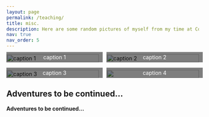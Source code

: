 ```yaml
---
layout: page
permalink: /teaching/
title: misc. 
description: Here are some random pictures of myself from my time at Cornell. 
nav: true
nav_order: 5
---
```


<div class="grid-container">
  <div class="grid-item">
    <img src="1.jpg" alt="caption 1">
    <div class="caption">caption 1</div>
  </div>
  <div class="grid-item">
    <img src="2.jpg" alt="caption 2">
    <div class="caption">caption 2</div>
  </div>
  <div class="grid-item">
    <img src="3.jpg" alt="caption 3">
    <div class="caption">caption 3</div>
  </div>
  <div class="grid-item">
    <img src="4.jpg alt="caption 4">
    <div class="caption">caption 4</div>
  </div>
</div>

## Adventures to be continued...

**Adventures to be continued...**

<style>
  .grid-container {
    display: grid;
    grid-template-columns: repeat(2, 1fr);
    grid-gap: 20px;
  }
  .grid-item {
    position: relative;
  }
  .grid-item img {
    width: 100%;
    height: auto;
  }
  .caption {
    position: absolute;
    bottom: 0;
    left: 0;
    width: 100%;
    background-color: rgba(0, 0, 0, 0.5);
    color: white;
    text-align: center;
    padding: 5px;
  }
</style>
